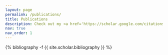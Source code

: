```yaml
---
layout: page
permalink: /publications/
title: Publications
description: Check out my <a href='https://scholar.google.com/citations?user=ew4xsR4AAAAJ&hl=en'>Google Scholar Page</a> for a complete list of all publications!
nav: true
nav_order: 1
---
```

<!-- _pages/publications.md -->
<div class="publications">

{% bibliography -f {{ site.scholar.bibliography }} %}

</div>
